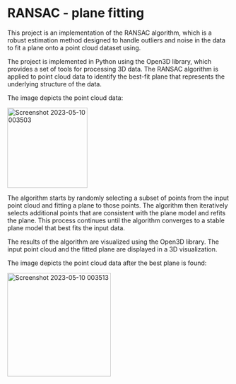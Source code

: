 # RANSAC - plane fitting

This project is an implementation of the RANSAC algorithm, which is a robust estimation method designed to handle outliers and noise in the data to fit a plane onto a point cloud dataset using.

The project is implemented in Python using the Open3D library, which provides a set of tools for processing 3D data. The RANSAC algorithm is applied to point cloud data to identify the best-fit plane that represents the underlying structure of the data.

The image depicts the point cloud data:

<img width="181" alt="Screenshot 2023-05-10 003503" src="https://github.com/AravindanVasudevan/RANSAC-plane-fitting/assets/57245944/cd3d6878-87dc-4c65-8fe5-61f79d8dcdad">

The algorithm starts by randomly selecting a subset of points from the input point cloud and fitting a plane to those points. The algorithm then iteratively selects additional points that are consistent with the plane model and refits the plane. This process continues until the algorithm converges to a stable plane model that best fits the input data.

The results of the algorithm are visualized using the Open3D library. The input point cloud and the fitted plane are displayed in a 3D visualization.

The image depicts the point cloud data after the best plane is found:

<img width="234" alt="Screenshot 2023-05-10 003513" src="https://github.com/AravindanVasudevan/RANSAC-plane-fitting/assets/57245944/fd16912b-3ed9-46d4-a5b4-28512d28ae13">
